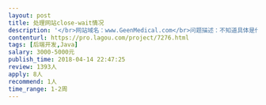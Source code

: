 ```yaml
---                
layout: post       
title: 处理网站close-wait情况           
description: '</br>网站域名：www.GeenMedical.com</br>问题描述：不知道具体是什么原因，目前网站出现大量close wait情况，网站会在瞬间消耗所有资源导致网站宕机</br>请求协助：</br>1.筛查所有路径，找出close wait出现的原因</br>2.给出解决方案</br>3.保证服务器端正常运行1月，不会受close wait影响</br>'     
contenturl: https://pro.lagou.com/project/7276.html      
tags: [后端开发,Java]            
salary: 3000-5000元          
publish_time: 2018-04-14 22:47:25         
review: 1393人                   
apply: 8人                   
recommend: 1人                   
time_range: 1-2周              
---                 
```

